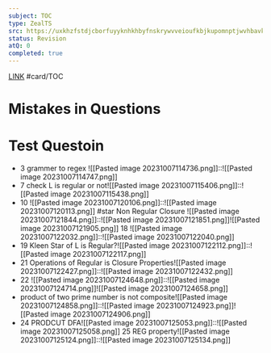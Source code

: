 ```yaml
---
subject: TOC
type: ZealTS
src: https://uxkhzfstdjcborfuyyknhkhbyfnskrywvveioufkbjkupomnptjwvhbavkysuhi.vercel.app/solution.html?testId=62b1b55b45b9ff36f6109f0c&test_id=4
status: Revision
atQ: 0
completed: true
---
```

[LINK](https://uxkhzfstdjcborfuyyknhkhbyfnskrywvveioufkbjkupomnptjwvhbavkysuhi.vercel.app/solution.html?testId=62b1b55b45b9ff36f6109f0c&test_id=4)
#card/TOC
# Mistakes in Questions

# Test Questoin
- 3 grammer to regex ![[Pasted image 20231007114736.png]]::![[Pasted image 20231007114747.png]] <!--SR:!2024-01-30,68,310-->
- 7 check L is regular or not![[Pasted image 20231007115406.png]]::![[Pasted image 20231007115438.png]] <!--SR:!2024-01-29,67,312-->
- 10 ![[Pasted image 20231007120106.png]]::![[Pasted image 20231007120113.png]] <!--SR:!2023-12-10,17,293-->
#star
Non Regular Closure ![[Pasted image 20231007121844.png]]::![[Pasted image 20231007121851.png]]![[Pasted image 20231007121905.png]] <!--SR:!2023-11-24,1,212-->
18 ![[Pasted image 20231007122032.png]]::![[Pasted image 20231007122040.png]] <!--SR:!2024-02-16,56,312-->
- 19 Kleen Star of L is Regular?![[Pasted image 20231007122112.png]]::![[Pasted image 20231007122117.png]] <!--SR:!2023-12-01,8,252-->
- 21 Operations of Regular is Closure Properties![[Pasted image 20231007122427.png]]::![[Pasted image 20231007122432.png]] <!--SR:!2024-01-18,56,312-->
- 22 ![[Pasted image 20231007124648.png]]::![[Pasted image 20231007124714.png]]![[Pasted image 20231007124658.png]] <!--SR:!2024-01-18,27,272-->
- product of two prime number is not composite![[Pasted image 20231007124858.png]]::![[Pasted image 20231007124923.png]]![[Pasted image 20231007124906.png]] <!--SR:!2023-12-03,10,272-->
- 24 PRODCUT DFA![[Pasted image 20231007125053.png]]::![[Pasted image 20231007125058.png]] <!--SR:!2024-01-17,55,312-->
 25 REG property![[Pasted image 20231007125124.png]]::![[Pasted image 20231007125134.png]]
